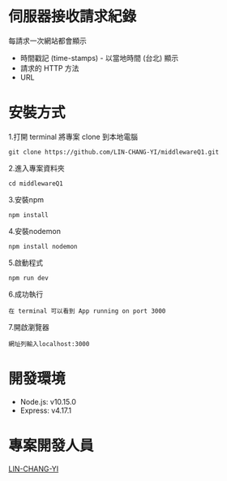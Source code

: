# 伺服器接收請求紀錄
每請求一次網站都會顯示
+ 時間戳記 (time-stamps) - 以當地時間 (台北) 顯示
+ 請求的 HTTP 方法
+ URL
# 安裝方式
1.打開 terminal 將專案 clone 到本地電腦
```
git clone https://github.com/LIN-CHANG-YI/middlewareQ1.git
```
2.進入專案資料夾
```
cd middlewareQ1
```
3.安裝npm
```
npm install
```
4.安裝nodemon
```
npm install nodemon
```
5.啟動程式
```
npm run dev
```
6.成功執行
```
在 terminal 可以看到 App running on port 3000
```
7.開啟瀏覽器
```
網址列輸入localhost:3000
```
# 開發環境
+ Node.js: v10.15.0
+ Express: v4.17.1
# 專案開發人員
[LIN-CHANG-YI](https://github.com/LIN-CHANG-YI)
